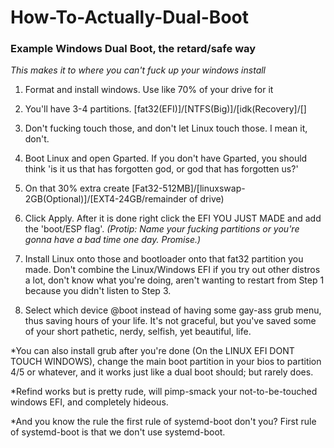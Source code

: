 # How-To-Actually-Dual-Boot

### Example Windows Dual Boot, the retard/safe way

*This makes it to where you can't fuck up your windows install*

1) Format and install windows. Use like 70% of your drive for it

2) You'll have 3-4 partitions. [fat32(EFI)]/[NTFS(Big)]/[idk(Recovery]/[]

3) Don't fucking touch those, and don't let Linux touch those. I mean it, don't.

4) Boot Linux and open Gparted. If you don't have Gparted, you should think 'is it us that has forgotten god, or god that has forgotten us?'

5) On that 30% extra create [Fat32-512MB]/[linuxswap-2GB(Optional)]/[EXT4-24GB/remainder of drive)

6) Click Apply. After it is done right click the EFI YOU JUST MADE and add the 'boot/ESP flag'.
*(Protip: Name your fucking partitions or you're gonna have a bad time one day. Promise.)*

7) Install Linux onto those and bootloader onto that fat32 partition you made. Don't combine the Linux/Windows EFI if you try out other distros a lot, don't know what you're doing, aren't wanting to restart from Step 1 because you didn't listen to Step 3. 

8) Select which device @boot instead of having some gay-ass grub menu, thus saving hours of your life. It's not graceful, but you've saved some of your short pathetic, nerdy, selfish, yet beautiful, life. 

*You can also install grub after you're done (On the LINUX EFI DONT TOUCH WINDOWS), change the main boot partition in your bios to partition 4/5 or whatever, and it works just like a dual boot should; but rarely does. 

*Refind works but is pretty rude, will pimp-smack your not-to-be-touched windows EFI, and completely hideous.

*And you know the rule the first rule of systemd-boot don't you? 
First rule of systemd-boot is that we don't use systemd-boot.


